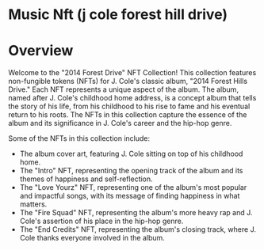 # Music Nft (j cole forest hill drive)

# Overview

Welcome to the "2014 Forest Drive" NFT Collection! This collection features non-fungible tokens (NFTs) for J. Cole's classic album, "2014 Forest Hills Drive." Each NFT represents a unique aspect of the album.
The album, named after J. Cole's childhood home address, is a concept album that tells the story of his life, from his childhood to his rise to fame and his eventual return to his roots. The NFTs in this collection capture the essence of the album and its significance in J. Cole's career and the hip-hop genre.

Some of the NFTs in this collection include:

- The album cover art, featuring J. Cole sitting on top of his childhood home. 
- The "Intro" NFT, representing the opening track of the album and its themes of happiness and self-reflection.
- The "Love Yourz" NFT, representing one of the album's most popular and impactful songs, with its message of finding happiness in what matters.
- The "Fire Squad" NFT, representing the album's more heavy rap and J. Cole's assertion of his place in the hip-hop genre.
- The "End Credits" NFT, representing the album's closing track, where J. Cole thanks everyone involved in the album.
